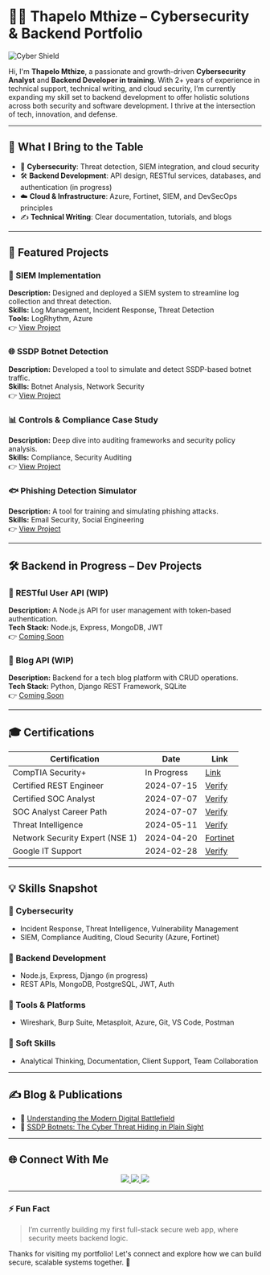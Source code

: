 # 👨‍💻 Thapelo Mthize – Cybersecurity & Backend Portfolio

![Cyber Shield](https://readme-typing-svg.demolab.com?font=Fira+Code&pause=1000&center=true&width=435&lines=Cybersecurity+%7C+Backend+Developer+in+Training;Technical+Support+%7C+SIEM+%7C+Cloud+Security;Let%27s+Secure+the+Future+Together!+🚀)

Hi, I'm **Thapelo Mthize**, a passionate and growth-driven **Cybersecurity Analyst** and **Backend Developer in training**. With 2+ years of experience in technical support, technical writing, and cloud security, I’m currently expanding my skill set to backend development to offer holistic solutions across both security and software development. I thrive at the intersection of tech, innovation, and defense.

---

## 🧠 What I Bring to the Table

- 🔐 **Cybersecurity**: Threat detection, SIEM integration, and cloud security  
- 🛠️ **Backend Development**: API design, RESTful services, databases, and authentication (in progress)  
- ☁️ **Cloud & Infrastructure**: Azure, Fortinet, SIEM, and DevSecOps principles  
- ✍️ **Technical Writing**: Clear documentation, tutorials, and blogs

---

## 🚀 Featured Projects

### 🔐 SIEM Implementation  
**Description:** Designed and deployed a SIEM system to streamline log collection and threat detection.  
**Skills:** Log Management, Incident Response, Threat Detection  
**Tools:** LogRhythm, Azure  
👉 [View Project](https://github.com/Mthize/SIEM-Chronicle.git)

### 🌐 SSDP Botnet Detection  
**Description:** Developed a tool to simulate and detect SSDP-based botnet traffic.  
**Skills:** Botnet Analysis, Network Security  
👉 [View Project](https://github.com/Mthize/SSDP-Botnet-Detection.git)

### 📊 Controls & Compliance Case Study  
**Description:** Deep dive into auditing frameworks and security policy analysis.  
**Skills:** Compliance, Security Auditing  
👉 [View Project](https://github.com/Mthize/Controls-and-Compliance-Assessment-Case.git)

### 🐟 Phishing Detection Simulator  
**Description:** A tool for training and simulating phishing attacks.  
**Skills:** Email Security, Social Engineering  
👉 [View Project](https://github.com/Mthize/PhishingDetectionTrainer.git)

---

## 🛠️ Backend in Progress – Dev Projects

### 🔧 RESTful User API (WIP)
**Description:** A Node.js API for user management with token-based authentication.  
**Tech Stack:** Node.js, Express, MongoDB, JWT  
👉 [Coming Soon](#)

### 💾 Blog API (WIP)
**Description:** Backend for a tech blog platform with CRUD operations.  
**Tech Stack:** Python, Django REST Framework, SQLite  
👉 [Coming Soon](#)

---

## 🎓 Certifications

| Certification                     | Date         | Link |
|----------------------------------|--------------|------|
| CompTIA Security+                | In Progress  | [Link](#) |
| Certified REST Engineer          | 2024-07-15   | [Verify](https://credential.certifyme.online/verify/98dc935914748) |
| Certified SOC Analyst            | 2024-07-07   | [Verify](https://my.certifyme.online/verify/4835b7b914380) |
| SOC Analyst Career Path          | 2024-07-07   | [Verify](https://my.certifyme.online/verify/a7cd13a714565) |
| Threat Intelligence              | 2024-05-11   | [Verify](https://arcx.io/verify-certificate?id=ee14644981bc3b3a869053198cc84e681d79f733&k=668b536de14144649f2b9272979006b3) |
| Network Security Expert (NSE 1)  | 2024-04-20   | [Fortinet](https://training.fortinet.com/admin/tool/certificate/index.php) |
| Google IT Support                | 2024-02-28   | [Verify](https://www.credly.com/badges/60c84266-de42-487c-801b-e0c480862af6/linked_in_profile) |

---

## 💡 Skills Snapshot

### 🔐 Cybersecurity
- Incident Response, Threat Intelligence, Vulnerability Management
- SIEM, Compliance Auditing, Cloud Security (Azure, Fortinet)

### 🧪 Backend Development
- Node.js, Express, Django (in progress)
- REST APIs, MongoDB, PostgreSQL, JWT, Auth

### 🧰 Tools & Platforms
- Wireshark, Burp Suite, Metasploit, Azure, Git, VS Code, Postman

### 🌟 Soft Skills
- Analytical Thinking, Documentation, Client Support, Team Collaboration

---

## ✍️ Blog & Publications

- 📘 [Understanding the Modern Digital Battlefield](https://www.linkedin.com/pulse/cyber-threats-attacks-understanding-modern-digital-thapelo-mthize-d1aze)  
- 📘 [SSDP Botnets: The Cyber Threat Hiding in Plain Sight](https://www.linkedin.com/pulse/ssdp-botnets-silent-threat-lurking-your-network-thapelo-mthize-ewrif)

---

## 🌐 Connect With Me

<div align="center">
  <a href="http://linkedin.com/in/thapelomthize">
    <img src="https://img.shields.io/badge/LinkedIn-0077B5?style=for-the-badge&logo=linkedin&logoColor=white" />
  </a>
  <a href="mailto:mthizethapelo@icloud.com">
    <img src="https://img.shields.io/badge/Email-D14836?style=for-the-badge&logo=gmail&logoColor=white" />
  </a>
  <a href="https://www.credly.com/users/thapelo-mthize">
    <img src="https://img.shields.io/badge/Credly-FF6B00?style=for-the-badge&logo=credly&logoColor=white" />
  </a>
</div>

---

### ⚡ Fun Fact
> I’m currently building my first full-stack secure web app, where security meets backend logic.

Thanks for visiting my portfolio! Let's connect and explore how we can build secure, scalable systems together. 👊
